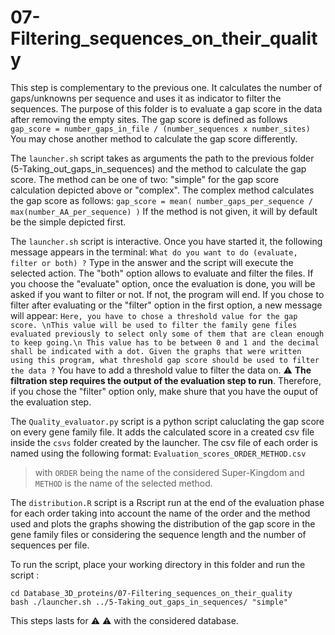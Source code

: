 # 07-Filtering_sequences_on_their_quality

This step is complementary to the previous one. It calculates the number of gaps/unknowns per sequence and uses it as indicator to filter the sequences.
The purpose of this folder is to evaluate a gap score in the data after removing the empty sites. The gap score is defined as follows
`gap_score = number_gaps_in_file / (number_sequences x number_sites)`
You may chose another method to calculate the gap score differently.

The `launcher.sh` script takes as arguments the path to the previous folder (5-Taking_out_gaps_in_sequences) and the method to calculate the gap score.
The method can be one of two: "simple" for the gap score calculation depicted above or "complex". The complex method calculates the gap score as follows:
`gap_score = mean( number_gaps_per_sequence / max(number_AA_per_sequence) )`
If the method is not given, it will by default be the simple depicted first.

The `launcher.sh` script is interactive. Once you have started it, the following message appears in the terminal:
`What do you want to do (evaluate, filter or both) ?`
Type in the answer and the script will execute the selected action. The "both" option allows to evaluate and filter the files.
If you choose the "evaluate" option, once the evaluation is done, you will be asked if you want to filter or not. If not, the program will end. If you chose to filter after evaluating or the "filter" option in the first option, a new message will appear:
`Here, you have to chose a threshold value for the gap score. \nThis value will be used to filter the family gene files evaluated previously to select
only some of them that are clean enough to keep going.\n This value has to be between 0 and 1 and the decimal shall be indicated with a dot.
Given the graphs that were written using this program, what threshold gap score should be used to filter the data ?`
You have to add a threshold value to filter the data on.
:warning: **The filtration step requires the output of the evaluation step to run**. Therefore, if you chose the "filter" option only, make shure that you have the ouput of the evaluation step. 

The `Quality_evaluator.py` script is a python script caluclating the gap score on every gene family file. It adds the calculated score in a created csv file inside the `csvs` folder created by the launcher. The csv file of each order is named using the following format:
`Evaluation_scores_ORDER_METHOD.csv`
> with `ORDER` being the name of the considered Super-Kingdom and `METHOD` is the name of the selected method.

The `distribution.R` script is a Rscript run at the end of the evaluation phase for each order taking into account the name of the order and the method used and plots the graphs showing the distribution of the gap score in the gene family files or considering the sequence length and the number of sequences per file.

To run the script, place your working directory in this folder and run the script : 
```
cd Database_3D_proteins/07-Filtering_sequences_on_their_quality
bash ./launcher.sh ../5-Taking_out_gaps_in_sequences/ "simple"
```
This steps lasts for :warning: :warning: with the considered database.